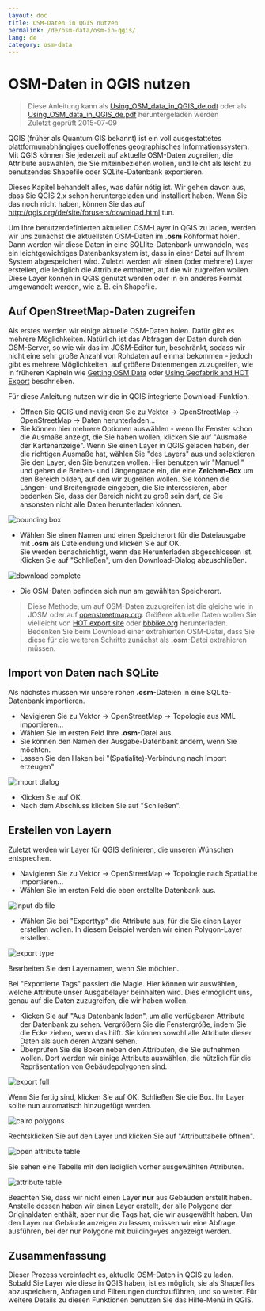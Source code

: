 ```yaml
---
layout: doc
title: OSM-Daten in QGIS nutzen
permalink: /de/osm-data/osm-in-qgis/
lang: de
category: osm-data
---
```


OSM-Daten in QGIS nutzen
=================

> Diese Anleitung kann als [Using_OSM_data_in_QGIS_de.odt](/files/Using_OSM_data_in_QGIS_de.odt) oder als [Using_OSM_data_in_QGIS_de.pdf](/files/Using_OSM_data_in_QGIS_de.pdf) heruntergeladen werden  
> Zuletzt geprüft 2015-07-09

QGIS (früher als Quantum GIS bekannt) ist ein voll ausgestattetes plattformunabhängiges quelloffenes geographisches Informationssystem. Mit QGIS können Sie jederzeit auf aktuelle OSM-Daten zugreifen, die Attribute auswählen, die Sie miteinbeziehen wollen, und leicht als leicht zu benutzendes Shapefile oder SQLite-Datenbank exportieren.  

Dieses Kapitel behandelt alles, was dafür nötig ist. Wir gehen davon aus, dass Sie QGIS 2.x schon heruntergeladen und installiert haben. Wenn Sie das noch nicht haben, können Sie das auf <http://qgis.org/de/site/forusers/download.html> tun.  

Um Ihre benutzerdefinierten aktuellen OSM-Layer in QGIS zu laden, werden wir uns zunächst die aktuellsten OSM-Daten im **.osm** Rohformat holen. Dann werden wir diese Daten in eine SQLIite-Datenbank umwandeln, was ein leichtgewichtiges Datenbanksystem ist, dass in einer Datei auf Ihrem System abgespeichert wird. Zuletzt werden wir einen (oder mehrere) Layer erstellen, die lediglich die Attribute enthalten, auf die wir zugreifen wollen. Diese Layer können in QGIS genutzt werden oder in ein anderes Format umgewandelt werden, wie z. B. ein Shapefile.  

Auf OpenStreetMap-Daten zugreifen
---------------------------

Als erstes werden wir einige aktuelle OSM-Daten holen. Dafür gibt es mehrere Möglichkeiten. Natürlich ist das Abfragen der Daten durch den OSM-Server, so wie wir das im JOSM-Editor tun, beschränkt, sodass wir nicht eine sehr große Anzahl von Rohdaten auf einmal bekommen - jedoch gibt es mehrere Möglichkeiten, auf größere Datenmengen zuzugreifen, wie
in früheren Kapiteln wie [Getting OSM Data](/en/osm-data/getting-data) oder [Using Geofabrik and HOT Export](/en/osm-data/geofabrik-and-hot-export) beschrieben.  

Für diese Anleitung nutzen wir die in QGIS integrierte Download-Funktion.  

- Öffnen Sie QGIS und navigieren Sie zu Vektor -> OpenStreetMap -> OpenStreetMap -> Daten herunterladen...  
- Sie können hier mehrere Optionen auswählen - wenn Ihr Fenster schon die Ausmaße anzeigt, 	die Sie haben wollen, klicken Sie auf "Ausmaße der Kartenanzeige". Wenn Sie einen Layer in QGIS geladen haben, der die richtigen Ausmaße hat, wählen Sie "des Layers" aus und selektieren Sie den Layer, den Sie benutzen wollen. Hier benutzen wir "Manuell" und geben die Breiten- und Längengrade ein, die eine **Zeichen-Box** um den Bereich bilden, auf den wir 	zugreifen wollen. Sie können die Längen- und Breitengrade eingeben, die Sie interessieren, aber bedenken Sie, dass der Bereich nicht zu groß sein darf, da Sie ansonsten nicht alle Daten herunterladen können.  

![bounding box][]

- Wählen Sie einen Namen und einen Speicherort für die Dateiausgabe mit **.osm** als Dateiendung und klicken Sie auf OK.  
Sie werden benachrichtigt, wenn das Herunterladen abgeschlossen ist. Klicken Sie auf "Schließen", um den Download-Dialog abzuschließen.  

![download complete][]

- Die OSM-Daten befinden sich nun am gewählten Speicherort.  

> Diese Methode, um auf OSM-Daten zuzugreifen ist die gleiche wie in JOSM oder auf [openstreetmap.org](http://www.openstreetmap.org). Größere aktuelle Daten wollen Sie vielleicht von [HOT export site](http://export.hotosm.org) oder [bbbike.org](http://extract.bbbike.org/) herunterladen. Bedenken Sie beim Download einer extrahierten OSM-Datei, dass Sie diese für die weiteren Schritte zunächst als **.osm**-Datei extrahieren müssen.  


Import von Daten nach SQLite
---------------------------

Als nächstes müssen wir unsere rohen **.osm**-Dateien in eine SQLite-Datenbank importieren.  

- Navigieren Sie zu Vektor -> OpenStreetMap -> Topologie aus XML importieren...  
- Wählen Sie im ersten Feld Ihre **.osm**-Datei aus.  
- Sie können den Namen der Ausgabe-Datenbank ändern, wenn Sie möchten.  
- Lassen Sie den Haken bei "(Spatialite)-Verbindung nach Import erzeugen"  

![import dialog][]  

- Klicken Sie auf OK.  
- Nach dem Abschluss klicken Sie auf "Schließen".  


Erstellen von Layern
--------------

Zuletzt werden wir Layer für QGIS definieren, die unseren Wünschen entsprechen.  

- Navigieren Sie zu Vektor -> OpenStreetMap -> Topologie nach SpatiaLite importieren...  
- Wählen Sie im ersten Feld die eben erstellte Datenbank aus.  

![input db file][]  

- Wählen Sie bei "Exporttyp" die Attribute aus, für die Sie einen Layer erstellen wollen. In diesem Beispiel werden wir einen Polygon-Layer erstellen.  

![export type][]  

Bearbeiten Sie den Layernamen, wenn Sie möchten.  

Bei "Exportierte Tags" passiert die Magie. Hier können wir auswählen, welche Attribute unser Ausgabelayer beinhalten wird. Dies ermöglicht uns, genau auf die Daten zuzugreifen, die wir haben wollen.  

- Klicken Sie auf "Aus Datenbank laden", um alle verfügbaren Attribute der Datenbank zu sehen. Vergrößern Sie die Fenstergröße, indem Sie die Ecke ziehen, wenn das hilft. Sie können sowohl alle Attribute dieser Daten als auch deren Anzahl  sehen.  
- Überprüfen Sie die Boxen neben den Attributen, die Sie aufnehmen wollen. Dort werden wir einige Attribute auswählen, die nützlich für die Repräsentation von Gebäudepolygonen sind.  

![export full][]  

Wenn Sie fertig sind, klicken Sie auf OK. Schließen Sie die Box. Ihr Layer sollte nun automatisch hinzugefügt werden.  

![cairo polygons][]  

Rechtsklicken Sie auf den Layer und klicken Sie auf "Attributtabelle öffnen".  

![open attribute table][]  

Sie sehen eine Tabelle mit den lediglich vorher ausgewählten Attributen.  

![attribute table][]  

Beachten Sie, dass wir nicht einen Layer **nur** aus Gebäuden erstellt haben. Anstelle dessen haben wir einen Layer erstellt, der alle Polygone der Originaldaten enthält, aber nur die Tags hat, die wir ausgewählt haben. Um den Layer nur Gebäude anzeigen zu lassen, müssen wir eine Abfrage ausführen, bei der nur Polygone mit building=yes angezeigt werden.


Zusammenfassung
-------

Dieser Prozess vereinfacht es, aktuelle OSM-Daten in QGIS zu laden. Sobald Sie Layer wie diese in QGIS haben, ist es möglich, sie als Shapefiles abzuspeichern, Abfragen und Filterungen durchzuführen, und so weiter. Für weitere Details zu diesen Funktionen benutzen Sie das Hilfe-Menü in QGIS.  


[bounding box]: /images/osm-data/bounding_box.de.png
[download complete]: /images/osm-data/download_complete.de.png
[import dialog]: /images/osm-data/import_dialog.de.png
[input db file]: /images/osm-data/input_db_file.de.png
[export type]: /images/osm-data/export_type.de.png
[export full]: /images/osm-data/export_full.de.png
[cairo polygons]: /images/osm-data/cairo_polygons.de.png
[open attribute table]: /images/osm-data/open_attribute_table.de.png
[attribute table]: /images/osm-data/attribute_table.de.png
